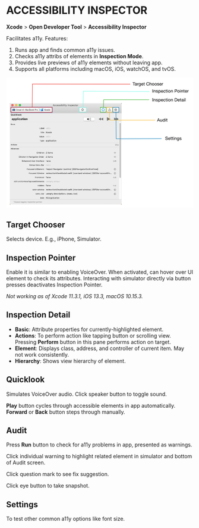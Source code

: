 # ACCESSIBILITY INSPECTOR

**Xcode** > **Open Developer Tool** > **Accessibility Inspector**

Facilitates a11y. Features:

1. Runs app and finds common a11y issues.
2. Checks a11y attribs of elements in **Inspection Mode**.
3. Provides live previews of a11y elements without leaving app.
4. Supports all platforms including macOS, iOS, watchOS, and tvOS.

![a11y inspector](../../assets/a11y_inspector.png)

## Target Chooser

Selects device. E.g., iPhone, Simulator.

## Inspection Pointer

Enable it is similar to enabling VoiceOver. When activated, can hover over UI element to check its attributes. Interacting with simulator directly via button presses deactivates Inspection Pointer.

_Not working as of Xcode 11.3.1, iOS 13.3, macOS 10.15.3._

## Inspection Detail

* **Basic**: Attribute properties for currently-highlighted element.
* **Actions**: To perform action like tapping button or scrolling view. Pressing **Perform** button in this pane performs action on target.
* **Element**: Displays class, address, and controller of current item. May not work consistently.
* **Hierarchy**: Shows view hierarchy of element.

## Quicklook

Simulates VoiceOver audio. Click speaker button to toggle sound.

**Play** button cycles through accessible elements in app automatically. **Forward** or **Back** button steps through manually.

## Audit

Press **Run** button to check for a11y problems in app, presented as warnings.

Click individual warning to highlight related element in simulator and bottom of Audit screen.

Click question mark to see fix suggestion.

Click eye button to take snapshot.

## Settings

To test other common a11y options like font size.
